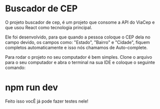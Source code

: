# Buscador de CEP

O projeto buscador de cep, é um projeto que consome a API do ViaCep e que usou React como tecnologia principal.

Ele foi desenvolvido, para que quando a pessoa coloque o CEP dela no campo devido, os campos como: "Estado", "Bairro" e "Cidade", fiquem completos automaticamente e isso nós chamamos de Auto-complete.

Para rodar o projeto no seu computador é bem simples. Clone o arquivo para o seu computador e abra o terminal na sua IDE e coloque o seguinte comando:

# npm run dev

Feito isso vocÊ já pode fazer testes nele!
